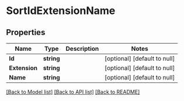 # SortIdExtensionName

## Properties
Name | Type | Description | Notes
------------ | ------------- | ------------- | -------------
**Id** | **string** |  | [optional] [default to null]
**Extension** | **string** |  | [optional] [default to null]
**Name** | **string** |  | [optional] [default to null]

[[Back to Model list]](../README.md#documentation-for-models) [[Back to API list]](../README.md#documentation-for-api-endpoints) [[Back to README]](../README.md)


